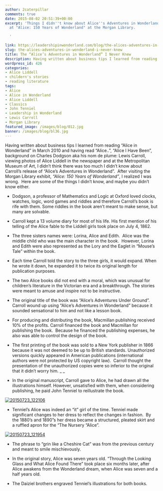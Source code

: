 ```yaml
---
author: 2caterpillar
comments: true
date: 2015-08-02 20:51:39+00:00
excerpt: 'Things I didn''t know about Alice''s Adventures in Wonderland that I learned
  at "Alice: 150 Years of Wonderland" at the Morgan Library.

  '

link: https://leadershipinwonderland.com/blog/the-alices-adventures-in-wonderland-i-never-knew/
slug: the-alices-adventures-in-wonderland-i-never-knew
title: The “Alice’s Adventures in Wonderland” I Never Knew
description: Having written about business tips I learned from reading “Alice in Wonderland” in March 2010 and having read “Alice..”
wordpress_id: 426
categories:
- Alice Liddell
- childern's stories
- reading literature
tags:
- Alice
- Alice in Wonderland
- Alice Liddell
- Classics
- John Tenniel
- Leadership in Wonderland
- Lewis Carroll
- Morgan Library
featured_image: /images/blog/012.jpg
banner: /images/blog/bl36.jpg
---
```


Having written about business tips I learned from reading “Alice in Wonderland” in March 2010 and having read “Alice..”, “Alice I Have Been”, background on Charles Dodgson aka his nom de plume: Lewis Carroll, viewing photos of Alice Liddell in the newspaper and at the Metropolitan Museum of Art, I didn’t think there was too much I didn’t know about Carroll’s release of “Alice’s Adventures in Wonderland”.  After visiting the Morgan Library exhibit, _“Alice: 150 Years of Wonderland”_, I realized I was wrong.  Here are some of the things I didn’t know, and maybe you didn’t know either.




  * Dodgson, a professor of Mathematics and Logic at Oxford loved clocks, watches, logic, word games and riddles and therefore Carroll’s book is rife with them. Some riddles in the book aren’t meant to make sense, but many are solvable.




  * Carroll kept a 13 volume diary for most of his life. His first mention of his telling of the Alice fable to the Liddell girls took place on July 4, 1862.




  * The three sisters names were: Lorina, Alice and Edith.  Alice was the middle child who was the main character in the book.  However, Lorina and Edith were also represented as the Lory and the Eaglet in “Mouse’s Tale” within the book.




  * Each time Carroll told the story to the three girls, it would expand. When he wrote it down, he expanded it to twice its original length for publication purposes.




  * The two Alice books did not end with a moral, which was unusual for children’s literature in the Victorian era and a breakthrough. The stories were meant to amuse and inspire not to be instructive.




  * The original title of the book was “Alice’s Adventures Under Ground”. Carroll wound up using “Alice’s Adventures in Wonderland” because it sounded sensational to him and not like a lesson book.




  * For producing and distributing the book, Macmillan publishing received 10% of the profits. Carroll financed the book and Macmillan for publishing the book.  Because he financed the publishing expenses, he also was able to control the design of the book.




  * The first printing of the book was sold to a New York publisher in 1866 because it was not deemed to be up to British standards. Unauthorized versions quickly appeared in American publications (international authors were not protected by US copyright law).  Carroll thought the presentation of the unauthorized copies were so inferior to the original that it didn’t worry him. _ _




  * In the original manuscript, Carroll gave to Alice, he had drawn all the illustrations himself. However, unsatisfied with them, when considering publishing, he paid John Tenniel to reillustrate the book.


[![20150723_122106](https://wonderlandodyssey.files.wordpress.com/2015/08/20150723_122106.jpg?w=300)](https://wonderlandodyssey.files.wordpress.com/2015/08/20150723_122106.jpg)




  * Tenniel’s Alice was indeed an “it” girl of the time. Tenniel made significant changes to her dress to reflect the changes in fashion.  By the 1880’s and 1890”s her dress became a structured, pleated skirt and a ruffled apron for the “The Nursery “Alice”.


[![20150723_121954](https://wonderlandodyssey.files.wordpress.com/2015/08/20150723_121954.jpg?w=300)](https://wonderlandodyssey.files.wordpress.com/2015/08/20150723_121954.jpg)




  * The phrase to “grin like a Cheshire Cat” was from the previous century and meant to smile mischievously.




  * In the original story, Alice was seven years old. “Through the Looking Glass and What Alice Found There” took place six months later, after Alice awakens from the Wonderland dream, when Alice was seven and a half years old.




  * The Daiziel brothers engraved Tenniel’s illustrations for both books.
